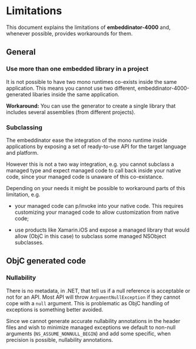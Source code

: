 # Limitations

This document explains the limitations of **embeddinator-4000** and, whenever possible, provides workarounds for them.

## General

### Use more than one embedded library in a project

It is not possible to have two mono runtimes co-exists inside the same application. This means you cannot use two different, embeddinator-4000-generated libaries inside the same application.

**Workaround:** You can use the generator to create a single library that includes several assemblies (from different projects).

### Subclassing

The embeddinator ease the integration of the mono runtime inside applications by exposing a set of ready-to-use API for the target language and platform.

However this is not a two way integration, e.g. you cannot subclass a managed type and expect managed code to call back inside your native code, since your managed code is unaware of this co-existance.

Depending on your needs it might be possible to workaround parts of this limitation, e.g.

* your managed code can p/invoke into your native code. This requires customizing your managed code to allow customization from native code;

* use products like Xamarin.iOS and expose a managed library that would allow (ObjC in this case) to subclass some managed NSObject subclasses.


## ObjC generated code

### Nullability

There is no metadata, in .NET, that tell us if a null reference is acceptable or not for an API. Most API will throw `ArgumentNullException` if they cannot cope with a `null` argument. This is problematic as ObjC handling of exceptions is something better avoided.

Since we cannot generate accurate nullability annotations in the header files and wish to minimize managed exceptions we default to non-null arguments (`NS_ASSUME_NONNULL_BEGIN`) and add some specific, when precision is possible, nullability annotations.
